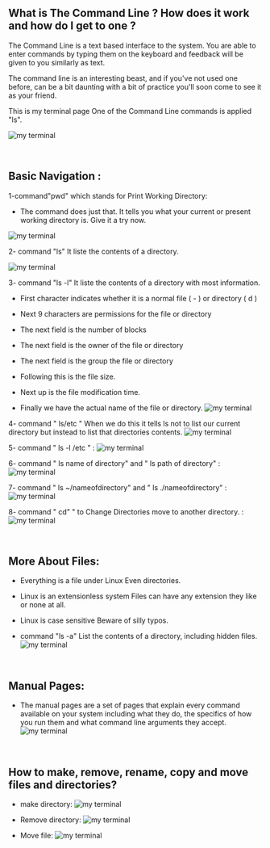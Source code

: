 ##  What is The Command Line ?  How does it work and how do I get to one ?

<p> The Command Line  is a text based interface to the system. You are able to enter commands by typing them on the keyboard and feedback will be given to you similarly as text.</p>
<p> 
The command line is an interesting beast, and if you've not used one before, can be a bit daunting  with a bit of practice you'll soon come to see it as your friend.</p>
 <p>This is my  terminal page 
One of the Command Line commands is applied "ls".</p>

![my  terminal](/image/tremenal.PNG)
</li></br>

## Basic Navigation :

1-command"pwd" which stands for Print Working Directory:
  - The command does just that. It tells you what your current or present working directory is. Give it a try now.

![my  terminal](/image/pwd.PNG)

2- command "ls"  It liste the contents of a  directory.

![my  terminal](/image/ls.PNG)

3- command "ls -l"  It liste the contents of a  directory with most information.
 
 - First character indicates whether it is a normal file ( - ) or directory ( d )

- Next 9 characters are permissions for the file or directory

- The next field is the number of blocks

- The next field is the owner of the file or directory

- The next field is the group the file or directory

- Following this is the file size.

- Next up is the file modification time.

- Finally we have the actual name of the file or directory.
![my  terminal](/image/ls-l.PNG)

4- command " ls/etc "  When we do this it tells ls not to list our current directory but instead to list that directories contents.
  ![my  terminal](/image/ls--etc.PNG)

5- command " ls -l /etc "  :
  ![my  terminal](/image/ls%20-l%20--etc.PNG)

6-  command " ls name of directory" and " ls path of directory" :
 ![my  terminal](/image/ls%20path.PNG)

7-  command " ls ~/nameofdirectory" and " ls ./nameofdirectory" :
 ![my  terminal](/image/ls~.PNG)

8-  command " cd" " to Change Directories  move to another directory. :
 ![my  terminal](/image/cd.PNG)

</li></br>

## More About Files:

 - Everything is a file under Linux
     Even directories.

 - Linux is an extensionless system
Files can have any extension they like or none at all.

 - Linux is case sensitive
Beware of silly typos. 

- command "ls -a"
List the contents of a directory, including hidden files.
 ![my  terminal](/image/sapce.PNG)

</li></br>

 ## Manual Pages:

 - The manual pages are a set of pages that explain every command available on your system including what they do, the specifics of how you run them and what command line arguments they accept.
 ![my  terminal](/image/man_ls.PNG)

</li></br>

 ## How to make, remove, rename, copy and move files and directories?
  - make directory:
   ![my  terminal](/image/make.PNG)

  - Remove directory:
  ![my  terminal](/image/remove.PNG)

  - Move file:
  ![my  terminal](/image/move.PNG)


